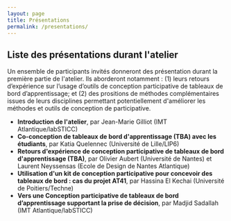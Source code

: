 ```yaml
---
layout: page
title: Présentations 
permalink: /presentations/
---
```

## Liste des présentations durant l'atelier
Un ensemble de participants invités donneront des présentation durant la première partie de l'atelier. Ils aborderont notamment : (1) leurs retours d’expérience sur l’usage d’outils de conception participative de tableaux de bord d’apprentissage; et (2) des prositions de méthodes complémentaires issues de leurs disciplines permettant potentiellement d'améliorer les méthodes et outils de conception de participative.

*	**Introduction de l'atelier**, par Jean-Marie Gilliot (IMT Atlantique/labSTICC)
*	**Co-conception de tableaux de bord d'apprentissage (TBA) avec les étudiants**, par Katia Quelennec (Université de Lille/LIP6)
*	**Retours d'expérience de conception participative de tableaux de bord d'apprentissage (TBA)**, par Olivier Aubert (Université de Nantes) et Laurent Neyssensas (Ecole de Design de Nantes Atlantique)
*	**Utilisation d'un kit de conception participative pour concevoir des tableaux de bord : cas du projet AT41**, par Hassina El Kechai (Université de Poitiers/Techne)
*	**Vers une Conception participative de tableaux de bord d’apprentissage supportant la prise de décision**, par Madjid Sadallah (IMT Atlantique/labSTICC)
